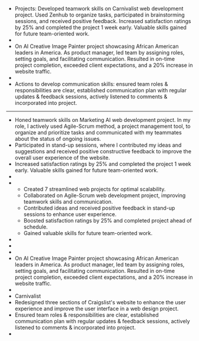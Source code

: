- Projects:
  Developed teamwork skills on Carnivalist web development project. Used Zenhub to organize tasks, participated in brainstorming sessions, and received positive feedback. Increased satisfaction ratings by 25% and completed the project 1 week early. Valuable skills gained for future team-oriented work.
-
- On AI Creative Image Painter project showcasing African American leaders in America. As product manager, led team by assigning roles, setting goals, and facilitating communication. Resulted in on-time project completion, exceeded client expectations, and a 20% increase in website traffic.
-
- Actions to develop communication skills: ensured team roles & responsibilities are clear, established communication plan with regular updates & feedback sessions, actively listened to comments & incorporated into project.
- ---
- Honed teamwork skills on Marketing AI web development project. In my role, I actively used Agile-Scrum method, a project management tool, to organize and prioritize tasks and communicated with my teammates about the status of ongoing issues.
- Participated in stand-up sessions, where I contributed my ideas and suggestions and received positive constructive feedback to improve the overall user experience of the website.
- Increased satisfaction ratings by 25% and completed the project 1 week early. Valuable skills gained for future team-oriented work.
-
- - Created 7 streamlined web projects for optimal scalability.
  - Collaborated on Agile-Scrum web development project, improving teamwork skills and communication.
  - Contributed ideas and received positive feedback in stand-up sessions to enhance user experience.
  - Boosted satisfaction ratings by 25% and completed project ahead of schedule.
  - Gained valuable skills for future team-oriented work.
-
-
-
- On AI Creative Image Painter project showcasing African American leaders in America. As product manager, led team by assigning roles, setting goals, and facilitating communication. Resulted in on-time project completion, exceeded client expectations, and a 20% increase in website traffic.
-
- Carnivalist
- Redesigned three sections of Craigslist's website to enhance the user experience and improve the user interface in a web design project.
- Ensured team roles & responsibilities are clear, established communication plan with regular updates & feedback sessions, actively listened to comments & incorporated into project.
-
